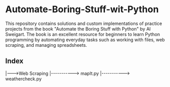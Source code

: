 # Automate-Boring-Stuff-wit-Python
This repository contains solutions and custom implementations of practice projects from the book "Automate the Boring Stuff with Python" by Al Sweigart. The book is an excellent resource for beginners to learn Python programming by automating everyday tasks such as working with files, web scraping, and managing spreadsheets.


## Index
|--->Web Scraping
        |-----------> mapIt.py
        |-----------> weathercheck.py

